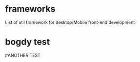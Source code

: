 # frameworks
List of util framework for desktop/Mobile front-end development

# bogdy test
#ANOTHER TEST

